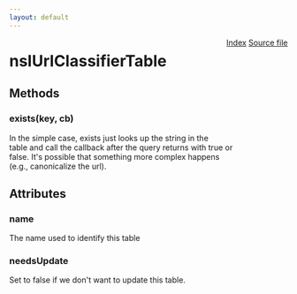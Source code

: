 ```yaml
---
layout: default
---
```

<div class='links' style='float:right'><a href="../index.html">Index</a>
<a href="http://dxr.mozilla.org/mozilla-central/source/toolkit/components/url-classifier/nsIUrlClassifierTable.idl">Source file</a>
</div>

# nsIUrlClassifierTable #

## Methods ##

### exists(key, cb) ###
  
In the simple case, exists just looks up the string in the  
table and call the callback after the query returns with true or  
false.  It's possible that something more complex happens  
(e.g., canonicalize the url).  
  

## Attributes ##

### name ###
  
The name used to identify this table  
  

### needsUpdate ###
  
Set to false if we don't want to update this table.  
  
